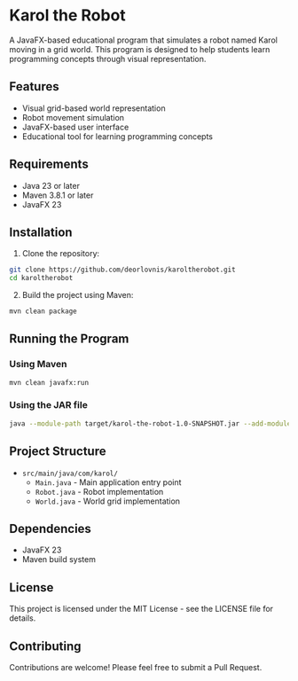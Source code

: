 # Karol the Robot

A JavaFX-based educational program that simulates a robot named Karol moving in a grid world. This program is designed to help students learn programming concepts through visual representation.

## Features

- Visual grid-based world representation
- Robot movement simulation
- JavaFX-based user interface
- Educational tool for learning programming concepts

## Requirements

- Java 23 or later
- Maven 3.8.1 or later
- JavaFX 23

## Installation

1. Clone the repository:
```bash
git clone https://github.com/deorlovnis/karoltherobot.git
cd karoltherobot
```

2. Build the project using Maven:
```bash
mvn clean package
```

## Running the Program

### Using Maven
```bash
mvn clean javafx:run
```

### Using the JAR file
```bash
java --module-path target/karol-the-robot-1.0-SNAPSHOT.jar --add-modules javafx.controls,javafx.fxml -jar target/karol-the-robot-1.0-SNAPSHOT.jar
```

## Project Structure

- `src/main/java/com/karol/`
  - `Main.java` - Main application entry point
  - `Robot.java` - Robot implementation
  - `World.java` - World grid implementation

## Dependencies

- JavaFX 23
- Maven build system

## License

This project is licensed under the MIT License - see the LICENSE file for details.

## Contributing

Contributions are welcome! Please feel free to submit a Pull Request. 